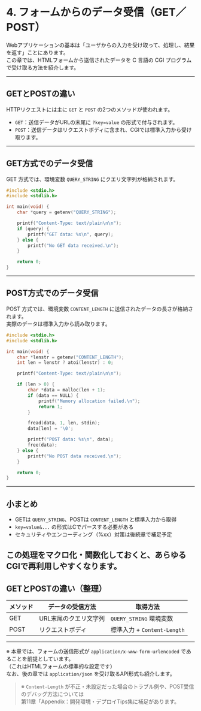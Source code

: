 # 4. フォームからのデータ受信（GET／POST）

Webアプリケーションの基本は「ユーザからの入力を受け取って、処理し、結果を返す」ことにあります。  
この章では、HTMLフォームから送信されたデータを C 言語の CGI プログラムで受け取る方法を紹介します。

---

## GETとPOSTの違い

HTTPリクエストには主に `GET` と `POST` の2つのメソッドが使われます。

- `GET`：送信データがURLの末尾に `?key=value` の形式で付与されます。
- `POST`：送信データはリクエストボディに含まれ、CGIでは標準入力から受け取ります。

---

## GET方式でのデータ受信

GET 方式では、環境変数 `QUERY_STRING` にクエリ文字列が格納されます。

```c
#include <stdio.h>
#include <stdlib.h>

int main(void) {
    char *query = getenv("QUERY_STRING");

    printf("Content-Type: text/plain\n\n");
    if (query) {
        printf("GET data: %s\n", query);
    } else {
        printf("No GET data received.\n");
    }

    return 0;
}
```

---

## POST方式でのデータ受信

POST 方式では、環境変数 `CONTENT_LENGTH` に送信されたデータの長さが格納されます。  
実際のデータは標準入力から読み取ります。

```c
#include <stdio.h>
#include <stdlib.h>

int main(void) {
    char *lenstr = getenv("CONTENT_LENGTH");
    int len = lenstr ? atoi(lenstr) : 0;

    printf("Content-Type: text/plain\n\n");

    if (len > 0) {
        char *data = malloc(len + 1);
        if (data == NULL) {
            printf("Memory allocation failed.\n");
            return 1;
        }

        fread(data, 1, len, stdin);
        data[len] = '\0';

        printf("POST data: %s\n", data);
        free(data);
    } else {
        printf("No POST data received.\n");
    }

    return 0;
}
```

---

## 小まとめ

- GETは `QUERY_STRING`、POSTは `CONTENT_LENGTH` と標準入力から取得
- `key=value&...` の形式はCでパースする必要がある
- セキュリティやエンコーディング（%xx）対策は後続章で補足予定

この処理をマクロ化・関数化しておくと、あらゆるCGIで再利用しやすくなります。
---

## GETとPOSTの違い（整理）

| メソッド | データの受信方法      | 取得方法                  |
|----------|-----------------------|---------------------------|
| GET      | URL末尾のクエリ文字列 | `QUERY_STRING` 環境変数     |
| POST     | リクエストボディ       | 標準入力 + `Content-Length` |

---

※ 本章では、フォームの送信形式が `application/x-www-form-urlencoded` であることを前提としています。  
（これはHTMLフォームの標準的な設定です）  
なお、後の章では `application/json` を受け取るAPI形式も紹介します。

> ※ `Content-Length` が不正・未設定だった場合のトラブル例や、POST受信のデバッグ方法については  
> 第11章「Appendix：開発環境・デプロイTips集に補足があります。